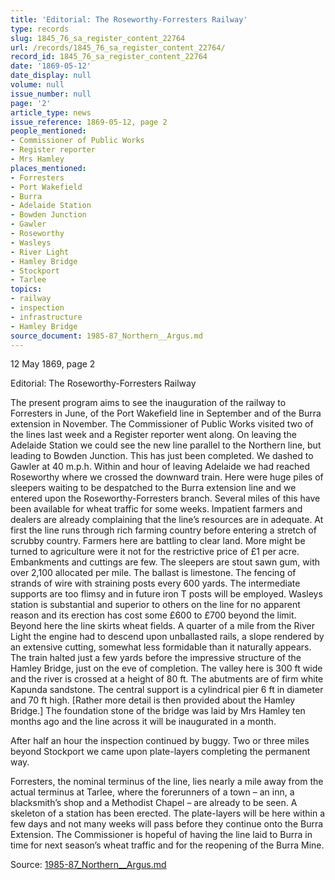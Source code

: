 ```yaml
---
title: 'Editorial: The Roseworthy-Forresters Railway'
type: records
slug: 1845_76_sa_register_content_22764
url: /records/1845_76_sa_register_content_22764/
record_id: 1845_76_sa_register_content_22764
date: '1869-05-12'
date_display: null
volume: null
issue_number: null
page: '2'
article_type: news
issue_reference: 1869-05-12, page 2
people_mentioned:
- Commissioner of Public Works
- Register reporter
- Mrs Hamley
places_mentioned:
- Forresters
- Port Wakefield
- Burra
- Adelaide Station
- Bowden Junction
- Gawler
- Roseworthy
- Wasleys
- River Light
- Hamley Bridge
- Stockport
- Tarlee
topics:
- railway
- inspection
- infrastructure
- Hamley Bridge
source_document: 1985-87_Northern__Argus.md
---
```


12 May 1869, page 2

Editorial: The Roseworthy-Forresters Railway

The present program aims to see the inauguration of the railway to Forresters in June, of the Port Wakefield line in September and of the Burra extension in November.  The Commissioner of Public Works visited two of the lines last week and a Register reporter went along.  On leaving the Adelaide Station we could see the new line parallel to the Northern line, but leading to Bowden Junction.  This has just been completed.  We dashed to Gawler at 40 m.p.h.  Within and hour of leaving Adelaide we had reached Roseworthy where we crossed the downward train.  Here were huge piles of sleepers waiting to be despatched to the Burra extension line and we entered upon the Roseworthy-Forresters branch.  Several miles of this have been available for wheat traffic for some weeks.  Impatient farmers and dealers are already complaining that the line’s resources are in adequate.  At first the line runs through rich farming country before entering a stretch of scrubby country.  Farmers here are battling to clear land.  More might be turned to agriculture were it not for the restrictive price of £1 per acre.  Embankments and cuttings are few.  The sleepers are stout sawn gum, with over 2,100 allocated per mile.  The ballast is limestone.  The fencing of strands of wire with straining posts every 600 yards.  The intermediate supports are too flimsy and in future iron T posts will be employed.  Wasleys station is substantial and superior to others on the line for no apparent reason and its erection has cost some £600 to £700 beyond the limit.  Beyond here the line skirts wheat fields.  A quarter of a mile from the River Light the engine had to descend upon unballasted rails, a slope rendered by an extensive cutting, somewhat less formidable than it naturally appears.  The train halted just a few yards before the impressive structure of the Hamley Bridge, just on the eve of completion. The valley here is 300 ft wide and the river is crossed at a height of 80 ft.  The abutments are of firm white Kapunda sandstone.  The central support is a cylindrical pier 6 ft in diameter and 70 ft high.  [Rather more detail is then provided about the Hamley Bridge.]  The foundation stone of the bridge was laid by Mrs Hamley ten months ago and the line across it will be inaugurated in a month.

After half an hour the inspection continued by buggy.  Two or three miles beyond Stockport we came upon plate-layers completing the permanent way.

Forresters, the nominal terminus of the line, lies nearly a mile away from the actual terminus at Tarlee, where the forerunners of a town – an inn, a blacksmith’s shop and a Methodist Chapel – are already to be seen.  A skeleton of a station has been erected.  The plate-layers will be here within a few days and not many weeks will pass before they continue onto the Burra Extension.  The Commissioner is hopeful of having the line laid to Burra in time for next season’s wheat traffic and for the reopening of the Burra Mine.


Source: [1985-87_Northern__Argus.md](/downloads/markdown/1985-87_Northern__Argus.md)
